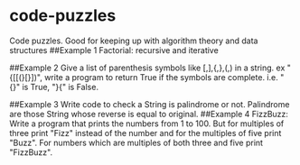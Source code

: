 # code-puzzles
Code puzzles. Good for keeping up with algorithm theory and data structures
##Example 1
Factorial: recursive and iterative

##Example 2
Give a list of parenthesis symbols like [,],{,},(,) in a   string. ex "{[[(}[}])", write a program to return True if the symbols are complete. i.e. "{}" is True, "}{" is False.

##Example 3
Write code to check a String is palindrome or not.
Palindrome are those String whose reverse is equal to original.
##Example 4
FizzBuzz: Write a program that prints the numbers from 1 to 100. But for multiples of three print "Fizz" instead of the number and for the multiples of five print "Buzz". For numbers which are multiples of both three and five print "FizzBuzz".